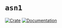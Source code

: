 `asn1`
======
[![Crate](https://img.shields.io/crates/d/asn1.svg)](https://crates.io/crates/asn1)
[![Documentation](https://docs.rs/asn1/badge.svg)](https://docs.rs/asn1/)
